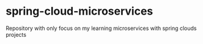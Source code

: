 # spring-cloud-microservices
Repository with only focus on my learning microservices with spring clouds projects
